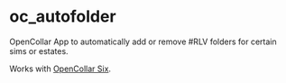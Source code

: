 # oc_autofolder

OpenCollar App to automatically add or remove #RLV folders for certain sims or estates.

Works with [OpenCollar Six](https://github.com/VirtualDisgrace/opencollar).

